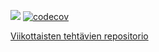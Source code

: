 ![](https://github.com/FexbYk23/ohtu-2021-viikko1/workflows/CI/badge.svg) [![codecov](https://codecov.io/gh/FexbYk23/ohtu-2021-viikko1/branch/main/graph/badge.svg?token=WFMTL98GCZ)](https://codecov.io/gh/FexbYk23/ohtu-2021-viikko1)  

[Viikottaisten tehtävien repositorio](https://github.com/FexbYk23/ohtu-teht)
